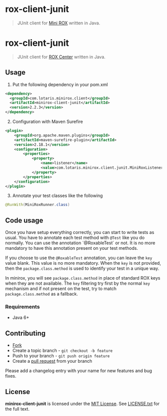 # rox-client-junit

> JUnit client for [Mini ROX](https://github.com/lotaris/minirox) written in Java.

# rox-client-junit

> JUnit client for [ROX Center](https://github.com/lotaris/rox-center) written in Java.

## Usage

1. Put the following dependency in your pom.xml

```xml
<dependency>
  <groupId>com.lotaris.minirox.client</groupId>
  <artifactId>minirox-client-junit</artifactId>
  <version>2.2.3</version>
</dependency>
```

2. Configuration with Maven Surefire

```xml
<plugin>
	<groupId>org.apache.maven.plugins</groupId>
	<artifactId>maven-surefire-plugin</artifactId>
	<version>2.18.1</version>
	<configuration>
		<properties>
			<property>
				<name>listener</name>
				<value>com.lotaris.minirox.client.junit.MiniRoxListener</value>
			</property>
		</properties>
	</configuration>
</plugin>
```

3. Annotate your test classes like the following

```java
@RunWith(MiniRoxRunner.class)
```

## Code usage

Once you have setup everything correctly, you can start to write tests as usual. You have to annotate each test method
with `@Test` like you do normally. You can use the annotation ´@RoxableTest´ or not. It is no more mandatory to have this
annotation present on your test methods.

If you choose to use the `@RoxableTest` annotation, you can leave the `key` value blank. This value is no more mandatory.
When the `key` is not provided, then the `package.class.method` is used to identify your test in a unique way.

In minirox, you will see `package.class.method` in place of standard ROX keys when they are not available. The `key`
filtering try first by the normal `key` mechanism and if not present on the test, try to match `package.class.method` as
a fallback.

### Requirements

* Java 6+

## Contributing

* [Fork](https://help.github.com/articles/fork-a-repo)
* Create a topic branch - `git checkout -b feature`
* Push to your branch - `git push origin feature`
* Create a [pull request](http://help.github.com/pull-requests/) from your branch

Please add a changelog entry with your name for new features and bug fixes.

## License

**minirox-client-junit** is licensed under the [MIT License](http://opensource.org/licenses/MIT).
See [LICENSE.txt](LICENSE.txt) for the full text.
